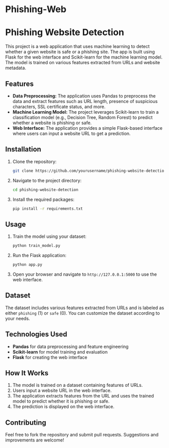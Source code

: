 # Phishing-Web

# Phishing Website Detection

This project is a web application that uses machine learning to detect whether a given website is safe or a phishing site. The app is built using Flask for the web interface and Scikit-learn for the machine learning model. The model is trained on various features extracted from URLs and website metadata.

## Features

- **Data Preprocessing:** The application uses Pandas to preprocess the data and extract features such as URL length, presence of suspicious characters, SSL certificate status, and more.
- **Machine Learning Model:** The project leverages Scikit-learn to train a classification model (e.g., Decision Tree, Random Forest) to predict whether a website is phishing or safe.
- **Web Interface:** The application provides a simple Flask-based interface where users can input a website URL to get a prediction.

## Installation

1. Clone the repository:
    ```bash
    git clone https://github.com/yourusername/phishing-website-detection.git
    ```
2. Navigate to the project directory:
    ```bash
    cd phishing-website-detection
    ```
3. Install the required packages:
    ```bash
    pip install -r requirements.txt
    ```

## Usage

1. Train the model using your dataset:
    ```bash
    python train_model.py
    ```
2. Run the Flask application:
    ```bash
    python app.py
    ```
3. Open your browser and navigate to `http://127.0.0.1:5000` to use the web interface.

## Dataset

The dataset includes various features extracted from URLs and is labeled as either `phishing` (1) or `safe` (0). You can customize the dataset according to your needs.

## Technologies Used

- **Pandas** for data preprocessing and feature engineering
- **Scikit-learn** for model training and evaluation
- **Flask** for creating the web interface

## How It Works

1. The model is trained on a dataset containing features of URLs.
2. Users input a website URL in the web interface.
3. The application extracts features from the URL and uses the trained model to predict whether it is phishing or safe.
4. The prediction is displayed on the web interface.

## Contributing

Feel free to fork the repository and submit pull requests. Suggestions and improvements are welcome!


